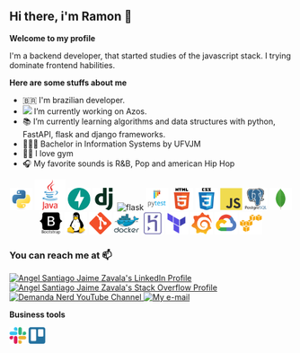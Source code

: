 ## Hi there, i'm Ramon 👋

**Welcome to my profile**

I'm a backend developer, that started studies of the javascript stack. I trying dominate frontend habilities.

**Here are some stuffs about me**
 
- 🇧🇷 I'm brazilian developer.
- <img src="https://media.giphy.com/media/WUlplcMpOCEmTGBtBW/giphy.gif" width="30"> I’m currently working on Azos.
- 📚 I’m currently learning algorithms and data structures with python, FastAPI, flask and django frameworks.
- 👨🏻‍🎓 Bachelor in Information Systems by UFVJM
- 🏋️‍♂️ I love gym
- 🎧 My favorite sounds is R&B, Pop and american Hip Hop

<p align="center">
  <img src="https://github.com/devicons/devicon/blob/master/icons/python/python-original.svg" alt="python" width="40" height="40"/>
  <img src="https://github.com/devicons/devicon/blob/master/icons/java/java-original-wordmark.svg" alt="java" width="55" height="55"/>
  <img src="https://github.com/devicons/devicon/blob/master/icons/fastapi/fastapi-original.svg" alt="django" width="40" height="40"/>
  <img src="https://github.com/devicons/devicon/blob/master/icons/django/django-plain.svg" alt="django" width="40" height="40"/>
  <img src="https://www.vectorlogo.zone/logos/pocoo_flask/pocoo_flask-icon.svg" alt="flask" width="40" height="40"/>
  <img src="https://github.com/devicons/devicon/blob/master/icons/pytest/pytest-original-wordmark.svg" alt="flask" width="40" height="40"/>
  <img src="https://github.com/devicons/devicon/blob/master/icons/html5/html5-original-wordmark.svg" alt="html5" width="40" height="40"/> 
  <img src="https://github.com/devicons/devicon/blob/master/icons/css3/css3-original-wordmark.svg" alt="css3" width="40" height="40"/>
  <img src="https://github.com/devicons/devicon/blob/master/icons/javascript/javascript-original.svg" alt="javascript" width="40" height="40"/>
  <img src="https://github.com/devicons/devicon/blob/master/icons/postgresql/postgresql-original-wordmark.svg" alt="postgresql" width="40" height="40"/>
  <img src="https://github.com/devicons/devicon/blob/master/icons/mongodb/mongodb-original.svg" alt="postgresql" width="40" height="40"/>
  <img src="https://github.com/devicons/devicon/blob/master/icons/bootstrap/bootstrap-plain-wordmark.svg" alt="bootstrap" width="40" height="40"/>
  <img src="https://github.com/devicons/devicon/blob/master/icons/linux/linux-original.svg" alt="linux" width="40" width="40"/>
  <img src="https://github.com/devicons/devicon/blob/master/icons/git/git-original.svg" alt="vscode" width="40" height="40"/>
  <img src="https://github.com/devicons/devicon/blob/master/icons/docker/docker-original-wordmark.svg" alt="docker" width="45" height="40"/>
  <img src="https://github.com/devicons/devicon/blob/master/icons/heroku/heroku-original.svg" alt="vscode" width="40" height="40"/>
  <img src="https://github.com/devicons/devicon/blob/master/icons/terraform/terraform-original.svg" alt="vscode" width="40" height="40"/>
 <img src="https://github.com/devicons/devicon/blob/master/icons/grafana/grafana-original.svg" alt="vscode" width="40" height="40"/>
 <img src="https://github.com/devicons/devicon/blob/master/icons/googlecloud/googlecloud-original.svg" alt="vscode" width="40" height="40"/>
  <img src="https://github.com/devicons/devicon/blob/master/icons/amazonwebservices/amazonwebservices-original.svg" alt="vscode" width="40" height="40"/>
</p>

### You can reach me at 📫

<p align="left">

  <a href="https://www.linkedin.com/in/ramon-rodrigues-84409b160/">
    <img src="https://www.vectorlogo.zone/logos/linkedin/linkedin-icon.svg" alt="Angel Santiago Jaime Zavala's LinkedIn Profile" height="30" width="30">
  </a>

  <a href="https://stackoverflow.com/users/7151583/ramon-rodrigues">
    <img src="https://www.vectorlogo.zone/logos/stackoverflow/stackoverflow-icon.svg" alt="Angel Santiago Jaime Zavala's Stack Overflow Profile" height="30" width="30">
  </a>
  
  <a href="https://www.youtube.com/channel/UCgYXP-vsscy4n6jEp3FpCBQ">
    <img src="https://www.vectorlogo.zone/logos/youtube/youtube-icon.svg" alt="Demanda Nerd YouTube Channel" height="30" width="30">
  </a>
  <a href="mailto:ramon.srodrigues01@gmail.com">
  <img alt="My e-mail" width="32"       src="https://camo.githubusercontent.com/f53fd6186571866557b804234abf75ab8588d1411fee00ae4a0881846928f16b/68747470733a2f2f7777772e666c617469636f6e2e636f6d2f7376672f7374617469632f69636f6e732f7376672f3332342f3332343132332e737667" data-canonical-src="https://www.flaticon.com/svg/static/icons/svg/324/324123.svg" style="max-width:100%;"></a>
</p>

**Business tools**

<p align="left">
 <img src="https://github.com/devicons/devicon/blob/master/icons/slack/slack-original.svg" width="30" height="30"/>
 <img src="https://github.com/devicons/devicon/blob/master/icons/trello/trello-plain.svg" width="30" height="30"/>
</p>
